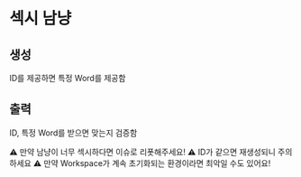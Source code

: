 # 섹시 남냥

## 생성
ID를 제공하면 특정 Word를 제공함

## 출력
ID, 특정 Word를 받으면 맞는지 검증함

⚠️ 만약 남냥이 너무 섹시하다면 이슈로 리폿해주세요!
⚠️ ID가 같으면 재생성되니 주의하세요
⚠️ 만약 Workspace가 계속 초기화되는 환경이라면 최악일 수도 있어요!
